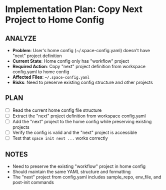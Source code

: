# Implementation Plan: Copy Next Project to Home Config

## ANALYZE

- **Problem**: User's home config (~/.space-config.yaml) doesn't have "next" project definition
- **Current State**: Home config only has "workflow" project
- **Required Action**: Copy "next" project definition from workspace config.yaml to home config
- **Affected Files**: `~/.space-config.yaml`
- **Risks**: Need to preserve existing config structure and other projects

## PLAN

- [ ] Read the current home config file structure
- [ ] Extract the "next" project definition from workspace config.yaml
- [ ] Add the "next" project to the home config while preserving existing projects
- [ ] Verify the config is valid and the "next" project is accessible
- [ ] Test that `space init next ...` works correctly

## NOTES

- Need to preserve the existing "workflow" project in home config
- Should maintain the same YAML structure and formatting
- The "next" project from config.yaml includes sample_repo, env_file, and post-init commands
